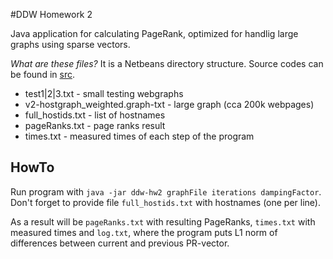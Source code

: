 #DDW Homework 2

Java application for calculating PageRank, optimized for handlig large graphs using sparse vectors.

*What are these files?* It is a Netbeans directory structure.  Source codes can be found in [src](https://github.com/smoliji/ddw2/tree/master/src).

  * test1|2|3.txt - small testing webgraphs
  * v2-hostgraph_weighted.graph-txt - large graph (cca 200k webpages)
  * full_hostids.txt - list of hostnames
  * pageRanks.txt - page ranks result
  * times.txt - measured times of each step of the program    

## HowTo

Run program with `java -jar ddw-hw2 graphFile iterations dampingFactor`. Don't forget to provide file `full_hostids.txt` with hostnames (one per line).

As a result will be `pageRanks.txt` with resulting PageRanks, `times.txt` with measured times and `log.txt`, where the program puts L1 norm of differences between current and previous PR-vector.